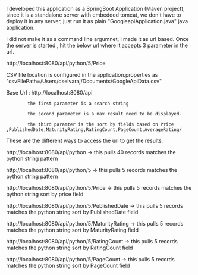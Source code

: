 I developed this application as a SpringBoot Application (Maven project), since it is a standalone server with embedded tomcat,
we don't have to deploy it in any server, just run it as plain "GoogleapiApplication.java" java application.

i did not make it as a command line argumnet, i made it as url based.
Once the server is started , hit the below url where it accepts 3 parameter in the url.


http://localhost:8080/api/python/5/Price

CSV file location is configured in the application.properties as "csvFilePath=/Users/dselvaraj/Documents/GoogleApiData.csv"

Base Url : http://localhost:8080/api

            the first parameter is a search string

            the second parameter is a max result need to be displayed.

            the third paramter is the sort by fields based on Price ,PublishedDate,MaturityRating,RatingCount,PageCount,AverageRating/


These are the different ways to access the url to get the results.

http://localhost:8080/api/python    -> this pulls 40 records matches the python string pattern

http://localhost:8080/api/python/5  -> this pulls 5 records matches the python string pattern

http://localhost:8080/api/python/5/Price    -> this pulls 5 records matches the python string sort by price field

http://localhost:8080/api/python/5/PublishedDate   -> this pulls 5 records matches the python string sort by PublishedDate field

http://localhost:8080/api/python/5/MaturityRating   -> this pulls 5 records matches the python string sort by MaturityRating field

http://localhost:8080/api/python/5/RatingCount   -> this pulls 5 records matches the python string sort by RatingCount field

http://localhost:8080/api/python/5/PageCount   -> this pulls 5 records matches the python string sort by PageCount field



